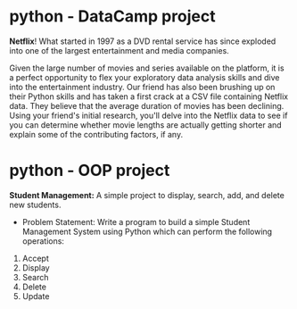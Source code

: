 # python - DataCamp project
**Netflix**! What started in 1997 as a DVD rental service has since exploded into one of the largest entertainment and media companies.

Given the large number of movies and series available on the platform, it is a perfect opportunity to flex your exploratory data analysis skills and dive into the entertainment industry. Our friend has also been brushing up on their Python skills and has taken a first crack at a CSV file containing Netflix data. They believe that the average duration of movies has been declining. Using your friend's initial research, you'll delve into the Netflix data to see if you can determine whether movie lengths are actually getting shorter and explain some of the contributing factors, if any.

# python - OOP project
**Student Management:**  A simple project to display, search, add, and delete new students.

- Problem Statement: Write a program to build a simple Student Management System using Python which can perform the following operations:
1. Accept
2. Display
3. Search
4. Delete
5. Update
